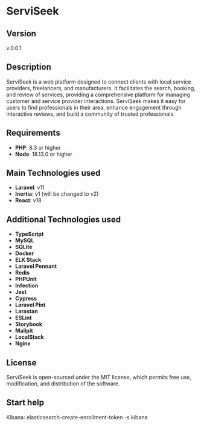 # ServiSeek

## Version

v.0.0.1

## Description

ServiSeek is a web platform designed to connect clients with local service providers, freelancers, and manufacturers. It facilitates the search, booking, and review of services, providing a comprehensive platform for managing customer and service provider interactions. ServiSeek makes it easy for users to find professionals in their area, enhance engagement through interactive reviews, and build a community of trusted professionals.

## Requirements

-   **PHP**: 8.3 or higher
-   **Node**: 18.13.0 or higher

## Main Technologies used

-   **Laravel**: v11
-   **Inertia**: v1 (will be changed to v2)
-   **React**: v18

## Additional Technologies used

-   **TypeScript**
-   **MySQL**
-   **SQLite**
-   **Docker**
-   **ELK Stack**
-   **Laravel Pennant**
-   **Redis**
-   **PHPUnit**
-   **Infection**
-   **Jest**
-   **Cypress**
-   **Laravel Pint**
-   **Larastan**
-   **ESLint**
-   **Storybook**
-   **Mailpit**
-   **LocalStack**
-   **Nginx**

## License

ServiSeek is open-sourced under the MIT license, which permits free use, modification, and distribution of the software.

## Start help

Kibana:
elasticsearch-create-enrollment-token -s kibana
